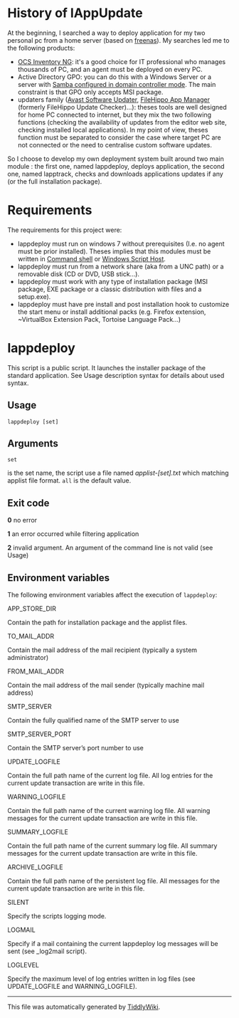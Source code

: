 # History of lAppUpdate

At the beginning, I searched a way to deploy application for my two personal
pc from a home server (based on [freenas](http://www.freenas.org/)). My
searches led me to the following products:

  * [OCS Inventory NG](http://www.ocsinventory-ng.org/en/): it's a good choice for IT professional who manages thousands of PC, and an agent must be deployed on every PC.
  * Active Directory GPO: you can do this with a Windows Server or a server with [Samba configured in domain controller mode](https://wiki.samba.org/index.php/Samba_AD_DC_HOWTO). The main constraint is that GPO only accepts MSI package.
  * updaters family ([Avast Software Updater](https://www.avast.com/f-software-updater), [FileHippo App Manager](http://filehippo.com/download_app_manager) (formerly FileHippo Update Checker)...): theses tools are well designed for home PC connected to internet, but they mix the two following functions (checking the availability of updates from the editor web site, checking installed local applications). In my point of view, theses function must be separated to consider the case where target PC are not connected or the need to centralise custom software updates.

So I choose to develop my own deployment system built around two main module :
the first one, named lappdeploy, deploys application, the second one, named
lapptrack, checks and downloads applications updates if any (or the full
installation package).

# Requirements

The requirements for this project were:

  * lappdeploy must run on windows 7 without prerequisites (I.e. no agent must be prior installed). Theses implies that this modules must be written in [Command shell](https://technet.microsoft.com/en-us/library/cc754340.aspx#BKMK_OVR) or [Windows Script Host](https://msdn.microsoft.com/library/d1wf56tt.aspx).
  * lappdeploy must run from a network share (aka from a UNC path) or a removable disk (CD or DVD, USB stick...).
  * lappdeploy must work with any type of installation package (MSI package, EXE package or a classic distribution with files and a setup.exe).
  * lappdeploy must have pre install and post installation hook to customize the start menu or install additional packs (e.g. Firefox extension, ~VirtualBox Extension Pack, Tortoise Language Pack...)

# lappdeploy

This script is a public script. It launches the installer package of the
standard application. See Usage description syntax for details about used
syntax.

## Usage

`lappdeploy [set]`

## Arguments

`set`

is the set name, the script use a file named _applist-[set].txt_ which
matching applist file format. `all` is the default value.

## Exit code

**0**
no error

**1**
an error occurred while filtering application

**2**
invalid argument. An argument of the command line is not valid (see Usage)

## Environment variables

The following environment variables affect the execution of `lappdeploy`:

APP_STORE_DIR

Contain the path for installation package and the applist files.

TO_MAIL_ADDR

Contain the mail address of the mail recipient (typically a system
administrator)

FROM_MAIL_ADDR

Contain the mail address of the mail sender (typically machine mail address)

SMTP_SERVER

Contain the fully qualified name of the SMTP server to use

SMTP_SERVER_PORT

Contain the SMTP server’s port number to use

UPDATE_LOGFILE

Contain the full path name of the current log file. All log entries for the
current update transaction are write in this file.

WARNING_LOGFILE

Contain the full path name of the current warning log file. All warning
messages for the current update transaction are write in this file.

SUMMARY_LOGFILE

Contain the full path name of the current summary log file. All summary
messages for the current update transaction are write in this file.

ARCHIVE_LOGFILE

Contain the full path name of the persistent log file. All messages for the
current update transaction are write in this file.

SILENT

Specify the scripts logging mode.

LOGMAIL

Specify if a mail containing the current lappdeploy log messages will be sent
(see _log2mail script).

LOGLEVEL

Specify the maximum level of log entries written in log files (see
UPDATE_LOGFILE and WARNING_LOGFILE).

* * *

This file was automatically generated by [TiddlyWiki](http://tiddlywiki.com/).

